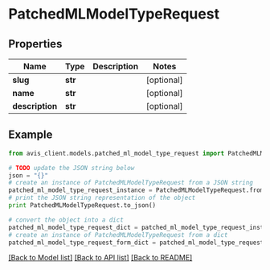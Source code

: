 # PatchedMLModelTypeRequest


## Properties

Name | Type | Description | Notes
------------ | ------------- | ------------- | -------------
**slug** | **str** |  | [optional] 
**name** | **str** |  | [optional] 
**description** | **str** |  | [optional] 

## Example

```python
from avis_client.models.patched_ml_model_type_request import PatchedMLModelTypeRequest

# TODO update the JSON string below
json = "{}"
# create an instance of PatchedMLModelTypeRequest from a JSON string
patched_ml_model_type_request_instance = PatchedMLModelTypeRequest.from_json(json)
# print the JSON string representation of the object
print PatchedMLModelTypeRequest.to_json()

# convert the object into a dict
patched_ml_model_type_request_dict = patched_ml_model_type_request_instance.to_dict()
# create an instance of PatchedMLModelTypeRequest from a dict
patched_ml_model_type_request_form_dict = patched_ml_model_type_request.from_dict(patched_ml_model_type_request_dict)
```
[[Back to Model list]](../README.md#documentation-for-models) [[Back to API list]](../README.md#documentation-for-api-endpoints) [[Back to README]](../README.md)


